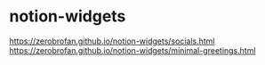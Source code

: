 # notion-widgets

https://zerobrofan.github.io/notion-widgets/socials.html
https://zerobrofan.github.io/notion-widgets/minimal-greetings.html
